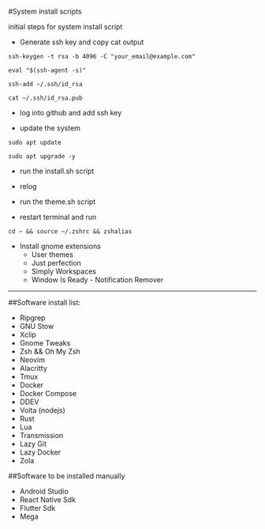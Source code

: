 #System install scripts

initial steps for system install script

* Generate ssh key and copy cat output

```
ssh-keygen -t rsa -b 4096 -C "your_email@example.com"

eval "$(ssh-agent -s)"

ssh-add ~/.ssh/id_rsa

cat ~/.ssh/id_rsa.pub
```

* log into github and add ssh key

* update the system
```
sudo apt update

sudo apt upgrade -y
```

* run the install.sh script

* relog

* run the theme.sh script

* restart terminal and run
```
cd ~ && source ~/.zshrc && zshalias
```

* Install gnome extensions
  - User themes
  - Just perfection
  - Simply Workspaces
  - Window Is Ready - Notification Remover

---
##Software install list:
- Ripgrep
- GNU Stow
- Xclip
- Gnome Tweaks
- Zsh && Oh My Zsh
- Neovim
- Alacritty
- Tmux
- Docker
- Docker Compose
- DDEV
- Volta (nodejs)
- Rust
- Lua
- Transmission
- Lazy Git
- Lazy Docker
- Zola

##Software to be installed manually
- Android Studio
- React Native Sdk
- Flutter Sdk
- Mega
